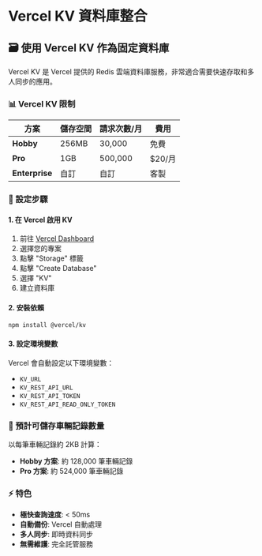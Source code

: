 # Vercel KV 資料庫整合

## 🗃️ 使用 Vercel KV 作為固定資料庫

Vercel KV 是 Vercel 提供的 Redis 雲端資料庫服務，非常適合需要快速存取和多人同步的應用。

### 📊 Vercel KV 限制

| 方案 | 儲存空間 | 請求次數/月 | 費用 |
|------|----------|------------|------|
| **Hobby** | 256MB | 30,000 | 免費 |
| **Pro** | 1GB | 500,000 | $20/月 |
| **Enterprise** | 自訂 | 自訂 | 客製 |

### 🚀 設定步驟

#### 1. 在 Vercel 啟用 KV

1. 前往 [Vercel Dashboard](https://vercel.com/dashboard)
2. 選擇您的專案
3. 點擊 "Storage" 標籤
4. 點擊 "Create Database"
5. 選擇 "KV"
6. 建立資料庫

#### 2. 安裝依賴

```bash
npm install @vercel/kv
```

#### 3. 設定環境變數

Vercel 會自動設定以下環境變數：
- `KV_URL`
- `KV_REST_API_URL`
- `KV_REST_API_TOKEN`
- `KV_REST_API_READ_ONLY_TOKEN`

### 💾 預計可儲存車輛記錄數量

以每筆車輛記錄約 2KB 計算：

- **Hobby 方案**: 約 128,000 筆車輛記錄
- **Pro 方案**: 約 524,000 筆車輛記錄

### ⚡ 特色

- **極快查詢速度**: < 50ms
- **自動備份**: Vercel 自動處理
- **多人同步**: 即時資料同步
- **無需維護**: 完全託管服務
